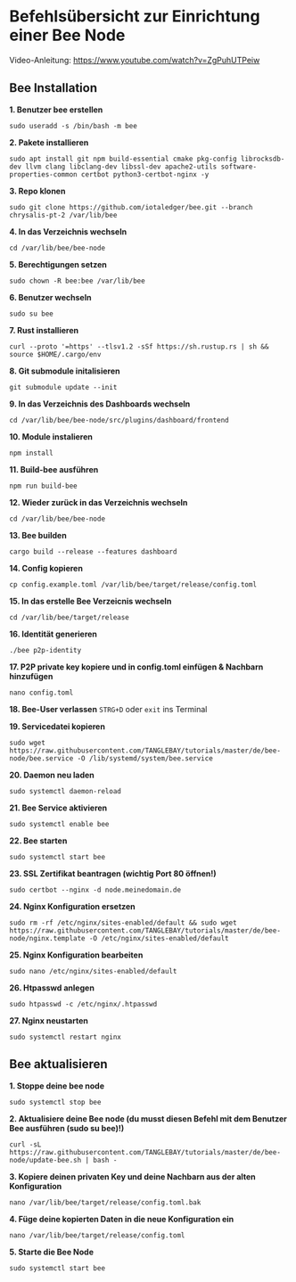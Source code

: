# Befehlsübersicht zur Einrichtung einer Bee Node

Video-Anleitung: https://www.youtube.com/watch?v=ZgPuhUTPeiw

## Bee Installation

**1. Benutzer bee erstellen**
```
sudo useradd -s /bin/bash -m bee
```

**2. Pakete installieren**
```
sudo apt install git npm build-essential cmake pkg-config librocksdb-dev llvm clang libclang-dev libssl-dev apache2-utils software-properties-common certbot python3-certbot-nginx -y
```

**3. Repo klonen**
```
sudo git clone https://github.com/iotaledger/bee.git --branch chrysalis-pt-2 /var/lib/bee
```

**4. In das Verzeichnis wechseln**
```
cd /var/lib/bee/bee-node
```

**5. Berechtigungen setzen**
```
sudo chown -R bee:bee /var/lib/bee
```

**6. Benutzer wechseln**
```
sudo su bee
```

**7. Rust installieren**
```
curl --proto '=https' --tlsv1.2 -sSf https://sh.rustup.rs | sh && source $HOME/.cargo/env
```

**8. Git submodule initalisieren**
```
git submodule update --init
```

**9. In das Verzeichnis des Dashboards wechseln**
```
cd /var/lib/bee/bee-node/src/plugins/dashboard/frontend
```

**10. Module instalieren**
```
npm install
```

**11. Build-bee ausführen**
```
npm run build-bee
```

**12. Wieder zurück in das Verzeichnis wechseln**
```
cd /var/lib/bee/bee-node
```

**13. Bee builden**
```
cargo build --release --features dashboard
```

**14. Config kopieren**
```
cp config.example.toml /var/lib/bee/target/release/config.toml
```

**15. In das erstelle Bee Verzeicnis wechseln**
```
cd /var/lib/bee/target/release
```

**16. Identität generieren**
```
./bee p2p-identity
```

**17. P2P private key kopiere und in config.toml einfügen & Nachbarn hinzufügen**
```
nano config.toml
```

**18. Bee-User verlassen**
`STRG+D` oder `exit` ins Terminal

**19. Servicedatei kopieren**
```
sudo wget https://raw.githubusercontent.com/TANGLEBAY/tutorials/master/de/bee-node/bee.service -O /lib/systemd/system/bee.service
```

**20. Daemon neu laden**
```
sudo systemctl daemon-reload
```

**21. Bee Service aktivieren**
```
sudo systemctl enable bee
```

**22. Bee starten**
```
sudo systemctl start bee
```

**23. SSL Zertifikat beantragen (wichtig Port 80 öffnen!)**
```
sudo certbot --nginx -d node.meinedomain.de
```

**24. Nginx Konfiguration ersetzen**
```
sudo rm -rf /etc/nginx/sites-enabled/default && sudo wget https://raw.githubusercontent.com/TANGLEBAY/tutorials/master/de/bee-node/nginx.template -O /etc/nginx/sites-enabled/default
```

**25. Nginx Konfiguration bearbeiten**
```
sudo nano /etc/nginx/sites-enabled/default
```

**26. Htpasswd anlegen**
```
sudo htpasswd -c /etc/nginx/.htpasswd
```

**27. Nginx neustarten**
```
sudo systemctl restart nginx
```

## Bee aktualisieren

**1. Stoppe deine bee node**
```
sudo systemctl stop bee
```

**2. Aktualisiere deine Bee node (du musst diesen Befehl mit dem Benutzer Bee ausführen (sudo su bee)!)**
```
curl -sL https://raw.githubusercontent.com/TANGLEBAY/tutorials/master/de/bee-node/update-bee.sh | bash -
```

**3. Kopiere deinen privaten Key und deine Nachbarn aus der alten Konfiguration**
```
nano /var/lib/bee/target/release/config.toml.bak
```

**4. Füge deine kopierten Daten in die neue Konfiguration ein**
```
nano /var/lib/bee/target/release/config.toml
```

**5. Starte die Bee Node**
```
sudo systemctl start bee
```